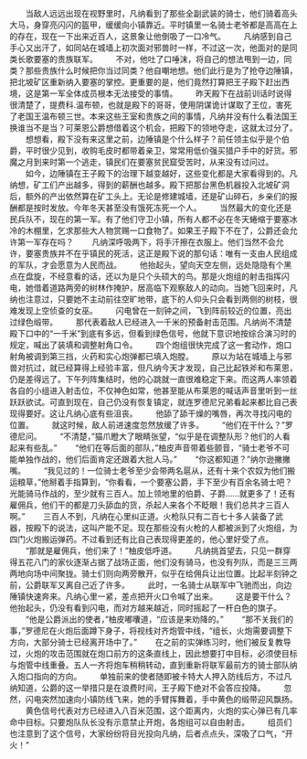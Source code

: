　　当敌人远远出现在视野里时，凡纳看到了那些全副武装的骑士，他们骑着高头大马，身穿亮闪闪的盔甲，缓缓向小镇靠近。平时镇里一名骑士老爷都是高高在上的存在，现在一下出来近百人，这景象让他倒吸了一口冷气。
　　凡纳感到自己手心又出汗了，如同站在城墙上初次面对邪兽时一样，不过这一次，他面对的是同类长歌要塞的贵族联军。
　　不对，他吐了口唾沫，将自己的想法甩到一边，同类？那些贵族什么时候把你当过同类？他自嘲地想。他们此行是为了抢夺边陲镇，把北坡矿区重新纳入要塞的掌控。更重要的是，他们竟然打算把王子殿下赶出西境，这是第一军全体成员根本无法接受的事情。
　　昨天殿下在战前训话时说得很清楚了，提费科.温布顿，也就是殿下的哥哥，使用阴谋诡计谋取了王位，害死了老国王温布顿三世。本来这些王室和贵族之间的事情，凡纳并没有什么看法国王换谁当不是当？可莱恩公爵想借着这个机会，把殿下的领地夺走，这就太过分了。
　　想想看，殿下没有来这里之前，边陲镇是个什么样子？前任领主似乎是个伯爵，平时很少见到，收购毛皮时都带着亲卫，常常用低价强买猎户手中的好货。邪魔之月到来时第一个逃走，镇民们在要塞贫民窟受苦时，从来没有过问过。
　　如今，边陲镇在王子殿下的治理下越变越好，这些变化都是大家看得到的。凡纳想，矿工们产出越多，得到的薪酬也越多。殿下把那台黑色机器投入北坡矿洞后，额外的产出依然算在矿工头上。无论是修建城墙，还是矿山碎石，乡亲们的报酬都是按时发放。今年冬天甚至没有饿死冻死一个人。
　　当然最大的变化还是民兵队不，现在的第一军。有了他们守卫小镇，所有人都不必在冬天蜷缩于要塞冰冷的木棚里，乞求那些大人物赏赐一口食物了。如果王子殿下不在了，公爵还会允许第一军存在吗？
　　凡纳深呼吸两下，将手汗擦在衣服上。他们当然不会允许，要塞贵族并不在乎镇民的死活，这正是殿下说的那句话：唯有一支由人民组成的军队，才会愿意为人民而战。
　　他抬起头，望向天空左侧，远处隐隐有个黑点在盘旋，不经意看的话，还以为是只个头硕大的鸟。那是火炮组的射击指挥闪电，她借着道路两旁的树林作掩护，居高临下观察敌人的动向。当她飞回来时，凡纳也注意过，只要她不主动前往空旷地带，底下的人仰头只会看到两侧的树枝，很难发现上空侦查的女巫。
　　闪电曾在一刻钟之间，飞到阵前较近的位置，亮出过绿色缎带。
　　那代表着敌人已经进入一千米的预备射击范围。凡纳尚不清楚殿下口中的“一千米”到底有多远，但看到绿色信号，他就下意识地按综合演习时的规定，喊出了装填和调整射角口令。
　　四个炮组很快完成了这一套动作，炮口射角被调到第三挡，火药和实心炮弹都已填入炮膛。
　　原以为站在城墙上与邪兽对抗过，就已经算得上经验丰富，但凡纳今天才发现，自己比起铁斧和布莱恩，仍是差得远了。下午列阵集结时，他的心跳就一直很难稳定下来。而这两人率领着各自的小组进入射击位，不仅神色如常，他甚至能从布莱恩的喊话声音里听到一丝跃跃欲试。可直到现在，自己仍没有恢复镇定，就连罗德尼兄弟看起来都比自己表现得要好。这让凡纳心底有些沮丧。
　　他舔了舔干燥的嘴唇，再次寻找闪电的位置。
　　就这时候，敌人前进速度忽然放缓了许多。
　　“他们在干什么？”罗德尼问。
　　“不清楚，”猫爪瞪大了眼睛张望，“似乎是在调整队形？他们的人看起来有些乱。”
　　“他们在等后面的部队，”柚皮声音带着些颤音，“骑士老爷不可能单独作战的，他们后面肯定还跟着大批人马。”
　　“你这都知道？”纳尔逊撇撇嘴。
　　“我见过的！一位骑士老爷至少会带两名扈从，还有十来个农奴为他们搬运粮草，”他掰着手指算到，“你看看，一个要塞公爵，手下至少有百余名骑士吧？光能骑马作战的，至少就有三百人。加上领地里的伯爵、子爵……就更多了！还有雇佣兵，他们干的都是刀头舔血的货，杀起人来各个不眨眼！我们总共才三百人啊。”
　　三百人不到，凡纳在心里纠正道。火枪队只有二百七十多人装备了武器，按殿下的说法，这叫产能不足。现在那些没有火枪的人都被派到了火炮组，为四门火炮搬运弹药。不过看到还有比自己表现得更差的，他心里好受了点。
　　“那就是雇佣兵，他们来了！”柚皮低呼道。
　　凡纳挑首望去，只见一群穿得五花八门的家伙逐渐占据了战场正面，他们没有骑马，也没有列队，而是三三两两地向场中间聚拢。骑士们则向两旁散开，似乎在给佣兵让出位置。比起半刻钟之前，公爵联军又离自己近了许多。
　　此时，一名骑士从联军中飞驰而出，向边陲镇快速奔来。凡纳心里一紧，差点把开火口令喊了出来。
　　这是要干什么？他抬起头，仍没有看到闪电，而对方越来越近，同时摇起了一杆白色的旗子。
　　“他是公爵派出的使者，”柚皮嘟囔道，“应该是来劝降的。”
　　“那不关我们的事，”罗德尼在火炮后面蹲下身子，将视线对齐炮管中线，“组长，火炮需要调整下方向，大部分骑士已经离开场中了。”
　　在之前的实弹练习时，他们被反复教导过，火炮的攻击范围就在炮口前方的这条直线上，因此想要打中目标，必须使目标与炮管中线重叠。五人一齐将炮车稍稍转动，直到重新将联军最前方的骑士部队纳入炮口指向的方向。
　　单独前来的使者随即被卡特大人押入防线后方，不过凡纳知道，公爵的这一举措只是在浪费时间，王子殿下绝对不会答应投降。
　　忽然，闪电突然加速向小镇防线飞来，她的手臂挥舞着，手中黄色的缎带迎风飘扬。
　　黄色信号代表对方已经进入八百米范围，这个距离内，火炮的实心弹已有几率命中目标。只要炮队队长没有示意禁止开炮，各炮组可以自由射击。
　　组员们也注意到了这个信号，大家纷纷将目光投向凡纳，后者点点头，深吸了口气，“开火！”
